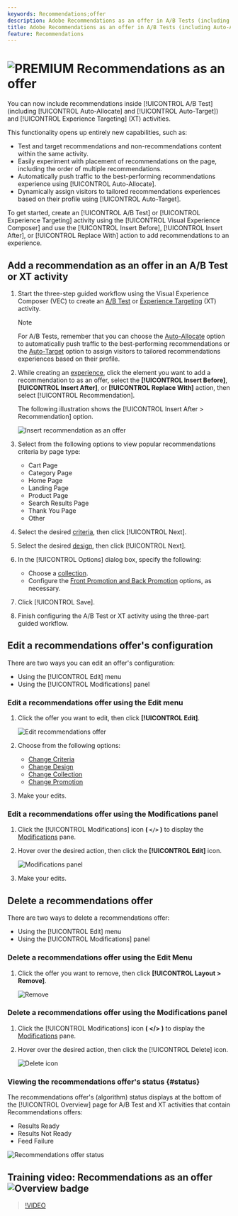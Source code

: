 ```yaml
---
keywords: Recommendations;offer
description: Adobe Recommendations as an offer in A/B Tests (including Auto-Allocate and Auto-Target) and Experience Targeting (XT) activities
title: Adobe Recommendations as an offer in A/B Tests (including Auto-Allocate and Auto-Target) and Experience Targeting (XT) activities
feature: Recommendations
---
```


# ![PREMIUM](/help/assets/premium.png) Recommendations as an offer

You can now include recommendations inside [!UICONTROL A/B Test] (including [!UICONTROL Auto-Allocate] and [!UICONTROL Auto-Target]) and [!UICONTROL Experience Targeting] (XT) activities. 

This functionality opens up entirely new capabilities, such as:

* Test and target recommendations and non-recommendations content within the same activity.
* Easily experiment with placement of recommendations on the page, including the order of multiple recommendations.
* Automatically push traffic to the best-performing recommendations experience using [!UICONTROL Auto-Allocate].
* Dynamically assign visitors to tailored recommendations experiences based on their profile using [!UICONTROL Auto-Target].

To get started, create an [!UICONTROL A/B Test] or [!UICONTROL Experience Targeting] activity using the [!UICONTROL Visual Experience Composer] and use the [!UICONTROL Insert Before], [!UICONTROL Insert After], or [!UICONTROL Replace With] action to add recommendations to an experience.

## Add a recommendation as an offer in an A/B Test or XT activity

1. Start the three-step guided workflow using the Visual Experience Composer (VEC) to create an [A/B Test](/help/c-activities/t-test-ab/t-test-create-ab/test-create-ab.md) or [Experience Targeting](/help/c-activities/t-experience-target/t-xt-create/xt-create.md) (XT) activity.
  
   >[!NOTE]
   >
   >For A/B Tests, remember that you can choose the [Auto-Allocate](/help/c-activities/automated-traffic-allocation/automated-traffic-allocation.md) option to automatically push traffic to the best-performing recommendations or the [Auto-Target](/help/c-activities/auto-target/auto-target-to-optimize.md) option to assign visitors to tailored recommendations experiences based on their profile.

1. While creating an [experience](/help/c-experiences/c-visual-experience-composer/viztarget-options.md), click the element you want to add a recommendation to as an offer, select the **[!UICONTROL Insert Before]**, **[!UICONTROL Insert After]**, or **[!UICONTROL Replace With]** action, then select [!UICONTROL Recommendation].

   The following illustration shows the [!UICONTROL Insert After > Recommendation] option.

   ![Insert recommendation as an offer](/help/c-recommendations/assets/replace-after-recommendations.png)

1. Select from the following options to view popular recommendations criteria by page type:

   * Cart Page
   * Category Page
   * Home Page
   * Landing Page
   * Product Page
   * Search Results Page
   * Thank You Page
   * Other

1. Select the desired [criteria](/help/c-recommendations/c-algorithms/algorithms.md), then click [!UICONTROL Next].
1. Select the desired [design](/help/c-recommendations/c-design-overview/design-overview.md), then click [!UICONTROL Next].
1. In the [!UICONTROL Options] dialog box, specify the following:

   * Choose a [collection](/help/c-recommendations/c-products/collections.md).
   * Configure the [Front Promotion and Back Promotion](/help/c-recommendations/t-create-recs-activity/adding-promotions.md) options, as necessary. 

1. Click [!UICONTROL Save].
1. Finish configuring the A/B Test or XT activity using the three-part guided workflow.

## Edit a recommendations offer's configuration

There are two ways you can edit an offer's configuration: 

* Using the [!UICONTROL Edit] menu
* Using the [!UICONTROL Modifications] panel 

### Edit a recommendations offer using the Edit menu

1. Click the offer you want to edit, then click **[!UICONTROL Edit]**.

   ![Edit recommendations offer](/help/c-recommendations/assets/recs-offer-edit.png)

1. Choose from the following options:

   * [Change Criteria](/help/c-recommendations/c-algorithms/algorithms.md)
   * [Change Design](/help/c-recommendations/c-design-overview/design-overview.md)
   * [Change Collection](/help/c-recommendations/c-products/collections.md)
   * [Change Promotion](/help/c-recommendations/t-create-recs-activity/adding-promotions.md)

1. Make your edits.

### Edit a recommendations offer using the Modifications panel

1. Click the [!UICONTROL Modifications] icon  **( `</>` )** to display the [Modifications](/help/c-experiences/c-visual-experience-composer/c-vec-code-editor/vec-code-editor.md) pane.
1. Hover over the desired action, then click the **[!UICONTROL Edit]** icon.

   ![Modifications panel](/help/c-recommendations/assets/recs-offer-modifications.png)

1. Make your edits.

## Delete a recommendations offer

There are two ways to delete a recommendations offer:

* Using the [!UICONTROL Edit] menu
* Using the [!UICONTROL Modifications] panel

### Delete a recommendations offer using the Edit Menu

1. Click the offer you want to remove, then click **[!UICONTROL Layout > Remove]**.

   ![Remove](/help/c-recommendations/assets/recs-offer-remove.png)

### Delete a recommendations offer using the Modifications panel

1. Click the [!UICONTROL Modifications] icon **( </> )** to display the [Modifications](/help/c-experiences/c-visual-experience-composer/c-vec-code-editor/vec-code-editor.md) pane.
1. Hover over the desired action, then click the [!UICONTROL Delete] icon.

   ![Delete icon](/help/c-recommendations/assets/recs-offer-delete.png)

### Viewing the recommendations offer's status {#status}

The recommendations offer's (algorithm) status displays at the bottom of the [!UICONTROL Overview] page for A/B Test and XT activities that contain Recommendations offers: 

* Results Ready
* Results Not Ready
* Feed Failure

![Recommendations offer status](/help/c-recommendations/assets/recs-offer-status.png)

## Training video: Recommendations as an offer ![Overview badge](/help/assets/overview.png)

>[!VIDEO](https://video.tv.adobe.com/v/28878)